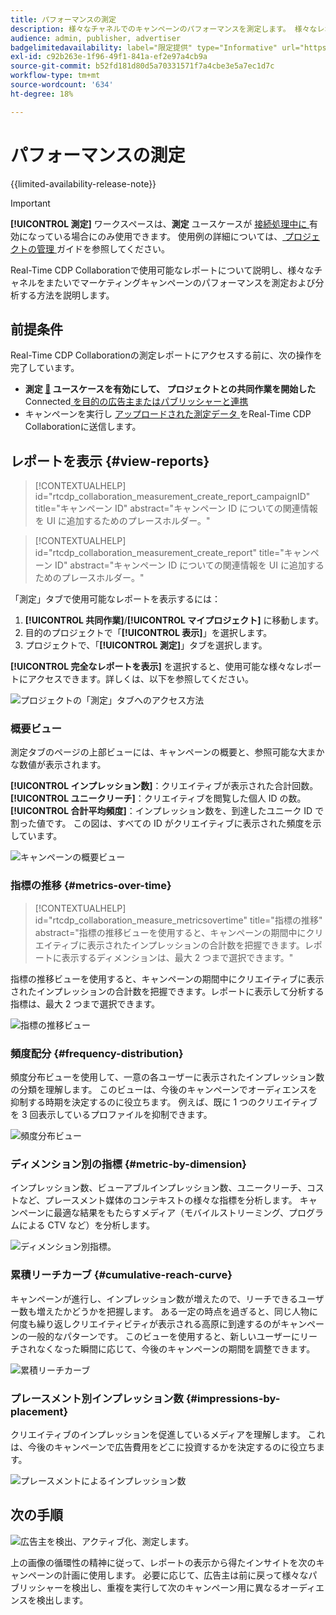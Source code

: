 ```yaml
---
title: パフォーマンスの測定
description: 様々なチャネルでのキャンペーンのパフォーマンスを測定します。 様々なレポートの使用方法と解釈方法について説明します。
audience: admin, publisher, advertiser
badgelimitedavailability: label="限定提供" type="Informative" url="https://helpx.adobe.com/legal/product-descriptions/real-time-customer-data-platform-collaboration.html newtab=true"
exl-id: c92b263e-1f96-49f1-841a-ef2e97a4cb9a
source-git-commit: b52fd181d80d5a70331571f7a4cbe3e5a7ec1d7c
workflow-type: tm+mt
source-wordcount: '634'
ht-degree: 18%

---
```


# パフォーマンスの測定

{{limited-availability-release-note}}

>[!IMPORTANT]
>
>**[!UICONTROL 測定]** ワークスペースは、**測定** ユースケースが [ 接続処理中に ](../connect/establishing-connections.md#connection-settings) 有効になっている場合にのみ使用できます。 使用例の詳細については、[ プロジェクトの管理 ](./manage-projects.md#project-use-cases) ガイドを参照してください。

Real-Time CDP Collaborationで使用可能なレポートについて説明し、様々なチャネルをまたいでマーケティングキャンペーンのパフォーマンスを測定および分析する方法を説明します。

## 前提条件

Real-Time CDP Collaborationの測定レポートにアクセスする前に、次の操作を完了しています。

* **測定 [&#128279;](/help/guide/connect/establishing-connections.md) ユースケースを有効にして、 プロジェクトとの共同作業を開始した** Connected[ を目的の広告主またはパブリッシャーと連携 ](/help/guide/collaborate/manage-projects.md)
* キャンペーンを実行し [ アップロードされた測定データ ](/help/guide/setup/onboard-measurement-data.md) をReal-Time CDP Collaborationに送信します。

<!--

## Create a report {#create-report}

Hidden until functionality is live. At that point, move the contextualhelp from below into this section. 

The syntax rtcdp_collaboration_measurement_create_report is currently implemented in the UI. However, a preference would be to imlement the other contextualhelp ID from below instead, since that explicitly includes campaignID in the syntax. Need to sync up with UI team. More details in CORE-116991.

-->

## レポートを表示 {#view-reports}

>[!CONTEXTUALHELP]
>id="rtcdp_collaboration_measurement_create_report_campaignID"
>title="キャンペーン ID"
>abstract="キャンペーン ID についての関連情報を UI に追加するためのプレースホルダー。"

>[!CONTEXTUALHELP]
>id="rtcdp_collaboration_measurement_create_report"
>title="キャンペーン ID"
>abstract="キャンペーン ID についての関連情報を UI に追加するためのプレースホルダー。"

「測定」タブで使用可能なレポートを表示するには：

1. **[!UICONTROL 共同作業]**/**[!UICONTROL マイプロジェクト]** に移動します。
2. 目的のプロジェクトで「**[!UICONTROL 表示]**」を選択します。
3. プロジェクトで、「**[!UICONTROL 測定]**」タブを選択します。

**[!UICONTROL 完全なレポートを表示]** を選択すると、使用可能な様々なレポートにアクセスできます。詳しくは、以下を参照してください。

![ プロジェクトの「測定」タブへのアクセス方法 ](/help/assets/collaborate/measure/measurement.gif)

### 概要ビュー

測定タブのページの上部ビューには、キャンペーンの概要と、参照可能な大まかな数値が表示されます。

**[!UICONTROL インプレッション数]**：クリエイティブが表示された合計回数。
**[!UICONTROL ユニークリーチ]**：クリエイティブを閲覧した個人 ID の数。
**[!UICONTROL 合計平均頻度]**：インプレッション数を、到達したユニーク ID で割った値です。 この図は、すべての ID がクリエイティブに表示された頻度を示しています。

![ キャンペーンの概要ビュー ](/help/assets/collaborate/measure/campaign-summary.png)

### 指標の推移 {#metrics-over-time}

>[!CONTEXTUALHELP]
>id="rtcdp_collaboration_measure_metricsovertime"
>title="指標の推移"
>abstract="指標の推移ビューを使用すると、キャンペーンの期間中にクリエイティブに表示されたインプレッションの合計数を把握できます。レポートに表示するディメンションは、最大 2 つまで選択できます。"

指標の推移ビューを使用すると、キャンペーンの期間中にクリエイティブに表示されたインプレッションの合計数を把握できます。レポートに表示して分析する指標は、最大 2 つまで選択できます。

![ 指標の推移ビュー ](/help/assets/collaborate/measure/metrics-over-time.png)

### 頻度配分 {#frequency-distribution}

頻度分布ビューを使用して、一意の各ユーザーに表示されたインプレッション数の分類を理解します。 このビューは、今後のキャンペーンでオーディエンスを抑制する時期を決定するのに役立ちます。 例えば、既に 1 つのクリエイティブを 3 回表示しているプロファイルを抑制できます。

![ 頻度分布ビュー ](/help/assets/collaborate/measure/frequency-distribution.gif)

### ディメンション別の指標 {#metric-by-dimension}

インプレッション数、ビューアブルインプレッション数、ユニークリーチ、コストなど、プレースメント媒体のコンテキストの様々な指標を分析します。 キャンペーンに最適な結果をもたらすメディア（モバイルストリーミング、プログラムによる CTV など）を分析します。

![ ディメンション別指標。](/help/assets/collaborate/measure/metric-by-dimension.png)

### 累積リーチカーブ {#cumulative-reach-curve}

キャンペーンが進行し、インプレッション数が増えたので、リーチできるユーザー数も増えたかどうかを把握します。 ある一定の時点を過ぎると、同じ人物に何度も繰り返しクリエイティビティが表示される高原に到達するのがキャンペーンの一般的なパターンです。 このビューを使用すると、新しいユーザーにリーチされなくなった瞬間に応じて、今後のキャンペーンの期間を調整できます。

![ 累積リーチカーブ ](/help/assets/collaborate/measure/cumulative-reach-curve.png)

### プレースメント別インプレッション数 {#impressions-by-placement}

クリエイティブのインプレッションを促進しているメディアを理解します。 これは、今後のキャンペーンで広告費用をどこに投資するかを決定するのに役立ちます。

![ プレースメントによるインプレッション数 ](/help/assets/collaborate/measure/impressions-by-placement.png)

## 次の手順

![ 広告主を検出、アクティブ化、測定します。](/help/assets/end-to-end-workflow/discover-activate-measure.png)

上の画像の循環性の精神に従って、レポートの表示から得たインサイトを次のキャンペーンの計画に使用します。 必要に応じて、広告主は前に戻って様々なパブリッシャーを検出し、重複を実行して次のキャンペーン用に異なるオーディエンスを検出します。
